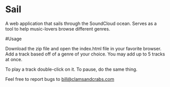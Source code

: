 # Sail
A web application that sails through the SoundCloud ocean. Serves as a tool to help music-lovers browse different genres.

#Usage

Download the zip file and open the index.html file in your favorite browser.
Add a track based off of a genre of your choice. You may add up to 5 tracks at once.

To play a track double-click on it. To pause, do the same thing.

Feel free to report bugs to bill@clamsandcrabs.com